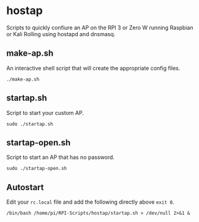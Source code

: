 # hostap
Scripts to quickly confiure an AP on the RPI 3 or Zero W running Raspbian or Kali Rolling using hostapd and dnsmasq.

## make-ap.sh
An interactive shell script that will create the appropriate config files.

`./make-ap.sh`
	
## startap.sh
Script to start your custom AP.

`sudo ./startap.sh`

## startap-open.sh
Script to start an AP that has no password.

`sudo ./startap-open.sh`

## Autostart
Edit your `rc.local` file and add the following directly above `exit 0`.

`/bin/bash /home/pi/RPI-Scripts/hostap/startap.sh > /dev/null 2>&1 &`
